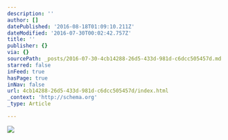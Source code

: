 ```yaml
---
description: ''
author: []
datePublished: '2016-08-18T01:09:10.211Z'
dateModified: '2016-07-30T00:02:42.757Z'
title: ''
publisher: {}
via: {}
sourcePath: _posts/2016-07-30-4cb14288-26d5-433d-981d-c6dcc505457d.md
starred: false
inFeed: true
hasPage: true
inNav: false
url: 4cb14288-26d5-433d-981d-c6dcc505457d/index.html
_context: 'http://schema.org'
_type: Article

---
```

![](https://the-grid-user-content.s3-us-west-2.amazonaws.com/d0ddc5ce-a058-4f95-80ba-2272ca037f5f.jpg)